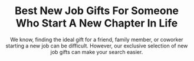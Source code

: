 ---
layout: post
title: Best New Job Gifts For Someone Who Start A New Chapter In Life
subtitle: We know, finding the ideal gift for a friend, family member, or coworker starting a new job can be difficult. However, our exclusive selection of new job gifts can make your search easier.
header-img: "img/post/2023/09/copied/medium_new_job_gifts_548f6badbd.jpg"
header-style: text
permalink: "/new-job-gifts/"
catalog: true
tags:
  - Recipients 
  - Men
---   
